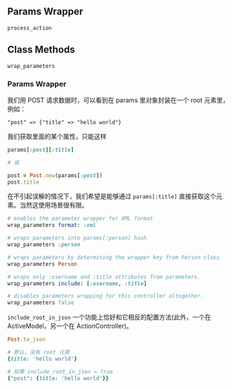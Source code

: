 ## Params Wrapper

```
process_action
```

## Class Methods

```
wrap_parameters
```

### Params Wrapper

我们用 POST 请求数据时，可以看到在 params 里对象封装在一个 root 元素里，例如：

```
"post" => {"title" => "hello world"}
```

我们获取里面的某个属性，只能这样

```ruby
params[:post][:title]

# 或

post = Post.new(params[:post])
post.title
```

在不引起误解的情况下，我们希望是能够通过 `params[:title]` 直接获取这个元素。当然这使用场景很有限。

```ruby
# enables the parameter wrapper for XML format
wrap_parameters format: :xml

# wraps parameters into params[:person] hash
wrap_parameters :person

# wraps parameters by determining the wrapper key from Person class
wrap_parameters Person

# wraps only :username and :title attributes from parameters.
wrap_parameters include: [:username, :title]

# disables parameters wrapping for this controller altogether.
wrap_parameters false
```

`include_root_in_json` 一个功能上恰好和它相反的配置方法(此外，一个在 ActiveModel，另一个在 ActionController)。

```ruby
Post.to_json

# 默认，没有 root 元素
{title: 'hello world'}

# 如果 include_root_in_json = true
{"post": {title: 'hello world'}}
```
